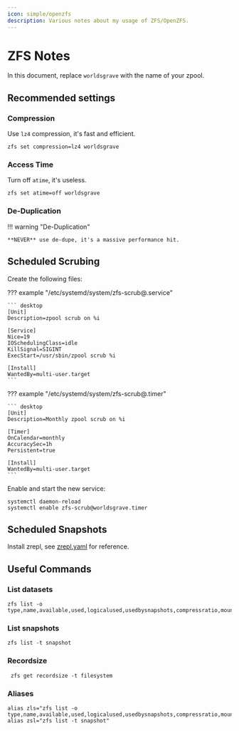 ```yaml
---
icon: simple/openzfs
description: Various notes about my usage of ZFS/OpenZFS.
---
```


# ZFS Notes

In this document, replace `worldsgrave` with the name of your zpool.

## Recommended settings

### Compression

Use `lz4` compression, it's fast and efficient.

```shell
zfs set compression=lz4 worldsgrave
```

### Access Time

Turn off `atime`, it's useless.

```shell
zfs set atime=off worldsgrave
```

### De-Duplication

!!! warning "De-Duplication"

    **NEVER** use de-dupe, it's a massive performance hit.

## Scheduled Scrubing

Create the following files:

??? example "/etc/systemd/system/zfs-scrub@.service"

    ``` desktop
    [Unit]
    Description=zpool scrub on %i

    [Service]
    Nice=19
    IOSchedulingClass=idle
    KillSignal=SIGINT
    ExecStart=/usr/sbin/zpool scrub %i

    [Install]
    WantedBy=multi-user.target
    ```

??? example "/etc/systemd/system/zfs-scrub@.timer"

    ``` desktop
    [Unit]
    Description=Monthly zpool scrub on %i

    [Timer]
    OnCalendar=monthly
    AccuracySec=1h
    Persistent=true

    [Install]
    WantedBy=multi-user.target
    ```

Enable and start the new service:

```shell
systemctl daemon-reload
systemctl enable zfs-scrub@worldsgrave.timer
```

## Scheduled Snapshots

Install zrepl, see [zrepl.yaml](zfs-notes/zrepl.yaml) for reference.

## Useful Commands

### List datasets

```shell
zfs list -o type,name,available,used,logicalused,usedbysnapshots,compressratio,mountpoint
```

### List snapshots

```shell
zfs list -t snapshot
```

### Recordsize

```shell
 zfs get recordsize -t filesystem
```

### Aliases

```shell
alias zls="zfs list -o type,name,available,used,logicalused,usedbysnapshots,compressratio,mountpoint"+
alias zsl="zfs list -t snapshot"
```
